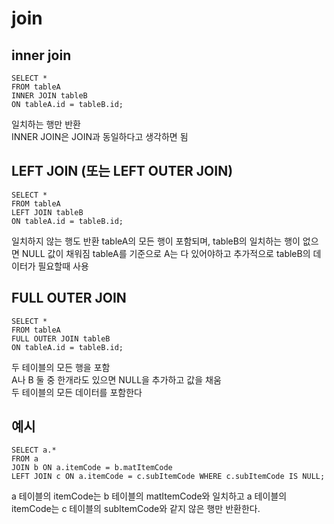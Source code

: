 # join

## inner join

```
SELECT *
FROM tableA
INNER JOIN tableB
ON tableA.id = tableB.id;
```

일치하는 행만 반환  
INNER JOIN은 JOIN과 동일하다고 생각하면 됨

## LEFT JOIN (또는 LEFT OUTER JOIN)

```
SELECT *
FROM tableA
LEFT JOIN tableB
ON tableA.id = tableB.id;
```

일치하지 않는 행도 반환
tableA의 모든 행이 포함되며, tableB의 일치하는 행이 없으면 NULL 값이 채워짐
tableA를 기준으로 A는 다 있어야하고 추가적으로 tableB의 데이터가 필요할때 사용

## FULL OUTER JOIN

```
SELECT *
FROM tableA
FULL OUTER JOIN tableB
ON tableA.id = tableB.id;
```

두 테이블의 모든 행을 포함  
A나 B 둘 중 한개라도 있으면 NULL을 추가하고 값을 채움  
두 테이블의 모든 데이터를 포함한다

## 예시

```
SELECT a.*
FROM a
JOIN b ON a.itemCode = b.matItemCode
LEFT JOIN c ON a.itemCode = c.subItemCode WHERE c.subItemCode IS NULL;
```

a 테이블의 itemCode는 b 테이블의 matItemCode와 일치하고
a 테이블의 itemCode는 c 테이블의 subItemCode와 같지 않은 행만 반환한다.
